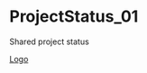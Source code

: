 # ProjectStatus_01
Shared project status

[Logo](https://www.girasoles.com.mx/images/logo_Axone_horizontal.png)
